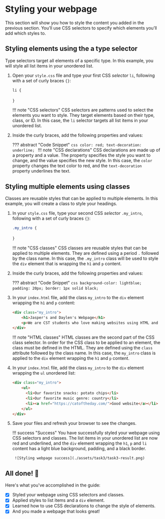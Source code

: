 # Styling your webpage

This section will show you how to style the content you added in the previous section. You’ll use CSS selectors to specify which elements you’ll add which styles to.

## Styling elements using the a type selector

Type selectors target all elements of a specific type. In this example, you will style all list items in your unordered list.

1. Open your `style.css` file and type your first CSS _selector_ `li`, following with a set of curly braces `{}`:

    ```css title="style.css"
    li {
    
    }
    ```
   
    !!! note "CSS selectors"
        CSS selectors are patterns used to select the elements you want to style. They target elements based on their type, class, or ID. In this case, the `li` selector targets all list items in your unordered list.   

2. Inside the curly braces, add the following properties and values:

    ??? abstract "Code Snippet"
         ```css
         color: red;
         text-decoration: underline;
         ```
    !!! note "CSS declarations"
        CSS declarations are made up of a property and a value. The property specifies the style you want to change, and the value specifies the new style. In this case, the `color` property changes the text color to red, and the `text-decoration` property underlines the text.

## Styling multiple elements using classes

Classes are reusable styles that can be applied to multiple elements. In this example, you will create a class to style your headings.

1. In your `style.css` file, type your second CSS _selector_ `.my_intro`, following with a set of curly braces `{}`:

    ```css title="style.css"
    .my_intro {
    
    }
    ```
   
    !!! note "CSS classes"
        CSS classes are reusable styles that can be applied to multiple elements. They are defined using a period `.` followed by the class name. In this case, the `.my_intro` class will be used to style the `div` element that is wrapping the `h1` and `p` content.
   
2. Inside the curly braces, add the following properties and values:

    ??? abstract "Code Snippet"
         ```css
         background-color: lightblue;
         padding: 20px;
         border: 1px solid black;
         ```

3. In your `index.html` file, add the class `my_intro` to the `div` element wrapping the `h1` and `p` content:

    ```html title="index.html"
    <div class="my_intro">
        <h1>Jasper's and Daylen's Webpage</h1>
        <p>We are CST students who love making websites using HTML and CSS.</p>
    </div>
    ```

    !!! note "HTML classes"
        HTML classes are the second part of the CSS class selector. In order for the CSS class to be applied to an element, the class must be defined in the HTML. They are defined using the `class` attribute followed by the class name. In this case, the `my_intro` class is applied to the `div` element wrapping the `h1` and `p` content.
   
4. In your `index.html` file, add the class `my_intro` to the `div` element wrapping the `ul` unordered list:

    ```html title="index.html"
    <div class="my_intro">
        <ul>
          <li>Our favorite snacks: potato chips</li>
          <li>Our favorite music genre: country</li>
          <li><a href="https://catoftheday.com/">Good website</a></li>
        </ul>
    </div>
    ```

5. Save your files and refresh your browser to see the changes.
    
    !!! success "Success"
        You have successfully styled your webpage using CSS selectors and classes. The list items in your unordered list are now red and underlined, and the `div` element wrapping the `h1`, `p` and `li` content has a light blue background, padding, and a black border.
        
        ![Styling webpage success](./assets/task3/task3-result.png)

[//]: # (        TODO: Add images to show the changes in the webpage.)

## All done! 🎉
Here's what you've accomplished in the guide:

- [x] Styled your webpage using CSS selectors and classes.
- [x] Applied styles to list items and a `div` element.
- [x] Learned how to use CSS declarations to change the style of elements.
- [x] And you made a webpage that looks great!